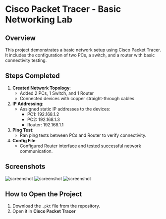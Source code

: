 

# Cisco Packet Tracer - Basic Networking Lab
## Overview
This project demonstrates a basic network setup using Cisco Packet Tracer. It includes the configuration of two PCs, a switch, and a router with basic connectivity testing.

## Steps Completed
1. **Created Network Topology**: 
   - Added 2 PCs, 1 Switch, and 1 Router
   - Connected devices with copper straight-through cables
2. **IP Addressing**: 
   - Assigned static IP addresses to the devices:
     - PC1: 192.168.1.2
     - PC2: 192.168.1.3
     - Router: 192.168.1.1
3. **Ping Test**: 
   - Ran ping tests between PCs and Router to verify connectivity.
4. **Config File**: 
   - Configured Router interface and tested successful network communication.

## Screenshots
![screenshot](https://github.com/Nok98/networking-labs/blob/main/Sn%C3%ADmka%20obrazovky%202025-03-17%20204545.png)
![screenshot](https://github.com/Nok98/networking-labs/blob/main/Sn%C3%ADmka%20obrazovky%202025-03-17%20205448.png)
![screenshot](https://github.com/Nok98/networking-labs/blob/main/Sn%C3%ADmka%20obrazovky%202025-03-17%20205643.png)

## How to Open the Project
1. Download the `.pkt` file from the repository.
2. Open it in **Cisco Packet Tracer**

